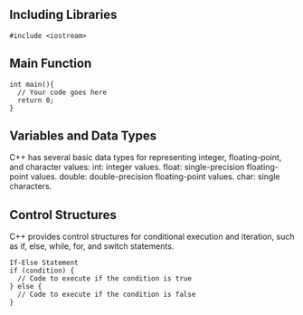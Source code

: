 ## Including Libraries
~~~
#include <iostream>
~~~

## Main Function
~~~
int main(){
  // Your code goes here
  return 0;
}
~~~

## Variables and Data Types
C++ has several basic data types for representing integer, floating-point, and character values:
int: integer values.
float: single-precision floating-point values.
double: double-precision floating-point values.
char: single characters.

## Control Structures
C++ provides control structures for conditional execution and iteration, such as if, else, while, for, and switch statements.

~~~
If-Else Statement
if (condition) {
  // Code to execute if the condition is true
} else {
  // Code to execute if the condition is false
}
~~~